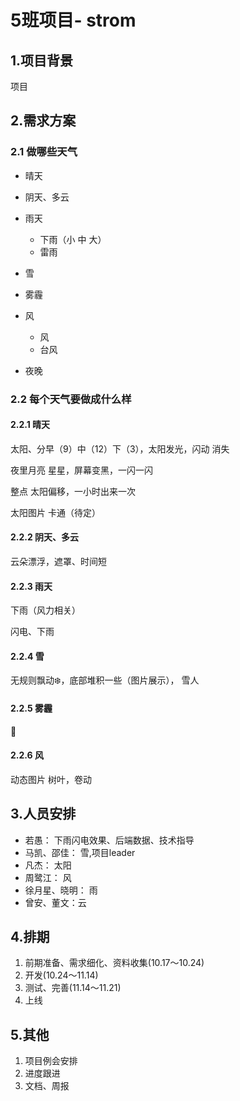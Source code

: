 # 5班项目- strom


## 1.项目背景


项目
## 2.需求方案

### 2.1 做哪些天气
- 晴天
- 阴天、多云
- 雨天
	- 下雨（小 中 大）
	- 雷雨
- 雪
- 雾霾
- 风
	- 风
	- 台风 

- 夜晚

 	

### 2.2 每个天气要做成什么样
#### 2.2.1 晴天
太阳、分早（9）中（12）下（3），太阳发光，闪动 消失

夜里月亮 星星，屏幕变黑，一闪一闪

整点 太阳偏移，一小时出来一次

太阳图片 卡通（待定）

#### 2.2.2 阴天、多云
云朵漂浮，遮罩、时间短


#### 2.2.3 雨天

下雨（风力相关）

闪电、下雨


#### 2.2.4 雪
无规则飘动❄️，底部堆积一些（图片展示）， 雪人



#### 2.2.5 雾霾
🌁

#### 2.2.6 风

动态图片 树叶，卷动




## 3.人员安排
- 若愚： 下雨闪电效果、后端数据、技术指导
- 马凯、邵佳： 雪,项目leader 
- 凡杰： 太阳
- 周鹭江： 风 
- 徐月星、晓明： 雨
- 曾安、董文：云

## 4.排期
1. 前期准备、需求细化、资料收集(10.17～10.24)
2. 开发(10.24～11.14)
3. 测试、完善(11.14～11.21)
4. 上线


## 5.其他
1. 项目例会安排
2. 进度跟进
3. 文档、周报
